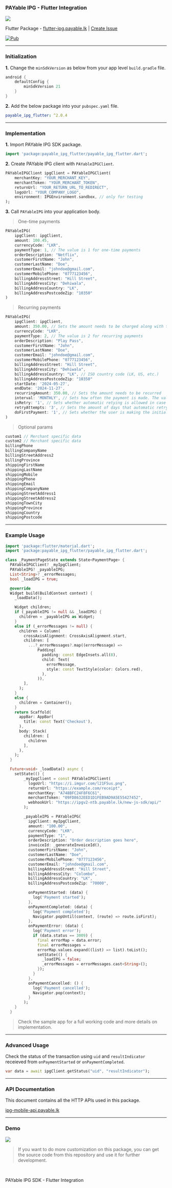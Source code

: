 ### PAYable IPG - Flutter Integration

![](https://i.imgur.com/ERpCDa7.png)

Flutter Package - [flutter-ipg.payable.lk](https://flutter-ipg.payable.lk) | [Create Issue](https://github.com/payable/flutter-ipg/issues/new)

[![Pub](https://img.shields.io/pub/v/payable_ipg.svg)](https://pub.dartlang.org/packages/payable_ipg)

<hr/>

### Initialization

<b>1.</b> Change the `minSdkVersion` as below from your app level `build.gradle` file.

```gradle
android {
    defaultConfig {
        minSdkVersion 21
    }
}
```

<b>2.</b> Add the below package into your `pubspec.yaml` file.

```yaml
payable_ipg_flutter: ^2.0.4
```

<hr/>

### Implementation

<b>1.</b> Import PAYable IPG SDK package.

```dart
import 'package:payable_ipg_flutter/payable_ipg_flutter.dart';
```

<b>2.</b> Create PAYable IPG client with `PAYableIPGClient`.

```dart 
PAYableIPGClient ipgClient = PAYableIPGClient(
    merchantKey: "YOUR_MERCHANT_KEY",
    merchantToken: "YOUR_MERCHANT_TOKEN",
    returnUrl: "YOUR_RETURN_URL_TO_REDIRECT",
    logoUrl: "YOUR_COMPANY_LOGO",
    environment: IPGEnvironment.sandbox, // only for testing
);
```

<b>3.</b> Call `PAYableIPG` into your application body.

> One-time payments
```dart
PAYableIPG(
    ipgClient: ipgClient,
    amount: 100.45,
    currencyCode: "LKR",
    paymentType: 1, // The value is 1 for one-time payments
    orderDescription: "Netflix",
    customerFirstName: "John",
    customerLastName: "Doe",
    customerEmail: "johndoe@gmail.com",
    customerMobilePhone: "0777123456",
    billingAddressStreet: "Hill Street",
    billingAddressCity: "Dehiwala",
    billingAddressCountry: "LK",
    billingAddressPostcodeZip: "10350"
)
```


> Recurring payments
```dart
PAYableIPG(
    ipgClient: ipgClient,
    amount: 350.00, // Sets the amount needs to be charged along with this payment
    currencyCode: "LKR",
    paymentType: 2, // The value is 2 for recurring payments
    orderDescription: "Play Pass",
    customerFirstName: "John",
    customerLastName: "Doe",
    customerEmail: "johndoe@gmail.com",
    customerMobilePhone: "0777123456",
    billingAddressStreet: "Hill Street",
    billingAddressCity: "Dehiwala",
    billingAddressCountry: "LK", // ISO country code (LK, US, etc.)
    billingAddressPostcodeZip: "10350"
    startDate: '2024-05-27',
    endDate: '2024-11-27',
    recurringAmount: 350.00, // Sets the amount needs to be recurred 
    interval: 'MONTHLY', // Sets how often the payment is made. The value can be MONTHLY, QUARTERLY or ANNUALLY.
    isRetry: '1', // Sets whether automatic retying is allowed in case of a payment fails. (1 - allowed, 0 - not allowed)
    retryAttempts: '3', // Sets the amount of days that automatic retrying will be performed. (max: 5)
    doFirstPayment: '1', // Sets whether the user is making the initial payment of this subscription along with this payment. 
)
```

> Optional params
```dart
custom1 // Merchant specific data
custom2 // Merchant specific data
billingPhone
billingCompanyName
billingStreetAddress2
billingProvince
shippingFirstName
shippingLastName
shippingMobile
shippingPhone
shippingEmail
shippingCompanyName
shippingStreetAddress1
shippingStreetAddress2
shippingTownCity
shippingProvince
shippingCountry
shippingPostcode
```

<hr/>

### Example Usage

```dart
import 'package:flutter/material.dart';
import 'package:payable_ipg_flutter/payable_ipg_flutter.dart';

class _PaymentPageState extends State<PaymentPage> {
  PAYableIPGClient? _myIpgClient;
  PAYableIPG? _payableIPG;
  List<String>? _errorMessages;
  bool _loadIPG = true;

  @override
  Widget build(BuildContext context) {
    _loadData();

    Widget children;
    if (_payableIPG != null && _loadIPG) {
      children = _payableIPG as Widget;
    }
    else if (_errorMessages != null) {
      children = Column(
        crossAxisAlignment: CrossAxisAlignment.start,
        children: [
          ...?_errorMessages?.map((errorMessage) =>
              Padding(
                padding: const EdgeInsets.all(8),
                child: Text(
                  errorMessage,
                  style: const TextStyle(color: Colors.red),
                ),
              )),
        ],
      );
    }
    else {
      children = Container();
    }
    return Scaffold(
      appBar: AppBar(
        title: const Text('Checkout'),
      ),
      body: Stack(
        children: [
          children
        ],
      ),
    );
  }

  Future<void> _loadData() async {
    setState(() {
        _myIpgClient = const PAYableIPGClient(
          logoUrl: "https://i.imgur.com/l21F5us.png",
          returnUrl: "https://example.com/receipt",
          merchantKey: "A748BFC24F8F6C61",
          merchantToken: "09FD8632EED1D1FEB9AD9A5E55427452",
          webhookUrl: "https://ipgv2-ntb.payable.lk/new-js-sdk/api/"
        );

        _payableIPG = PAYableIPG(
          ipgClient: myIpgClient,
          amount: "100.00",
          currencyCode: "LKR",
          paymentType: "1",
          orderDescription: "Order description goes here",
          invoiceId: _generateInvoiceId(),
          customerFirstName: "John",
          customerLastName: "Doe",
          customerMobilePhone: "0777123456",
          customerEmail: "johndoe@gmail.com",
          billingAddressStreet: "Hill Street",
          billingAddressCity: "Colombo",
          billingAddressCountry: "LK",
          billingAddressPostcodeZip: "70000",

          onPaymentStarted: (data) {
            log('Payment started');
          },
          onPaymentCompleted: (data) {
            log('Payment completed');
            Navigator.popUntil(context, (route) => route.isFirst);
          },
          onPaymentError: (data) {
            log('Payment error');
            if (data.status == 3009) {
              final errorMap = data.error;
              final errorMessages =
              errorMap.values.expand((list) => list).toList();
              setState(() {
                _loadIPG = false;
                _errorMessages = errorMessages.cast<String>();
              });
            }
          },
          onPaymentCancelled: () {
            log('Payment cancelled');
            Navigator.pop(context);
          }
        );
    }
  }
```
> Check the sample app for a full working code and more details on implementation.

<hr/>

### Advanced Usage

Check the status of the transaction using `uid` and `resultIndicator` receieved from `onPaymentStarted` or `onPaymentCompleted`.

```dart
var data = await ipgClient.getStatus("uid", "resultIndicator");
```

<hr/>

### API Documentation

This document contains all the HTTP APIs used in this package.

[ipg-mobile-api.payable.lk](https://ipg-mobile-api.payable.lk)

<hr/>

### Demo

![](https://raw.githubusercontent.com/payable/flutter-ipg/sprint7/screen.gif)

> If you want to do more customization on this package, you can get the source code from this repository and use it for further development.

<br>

PAYable IPG SDK - Flutter Integration
